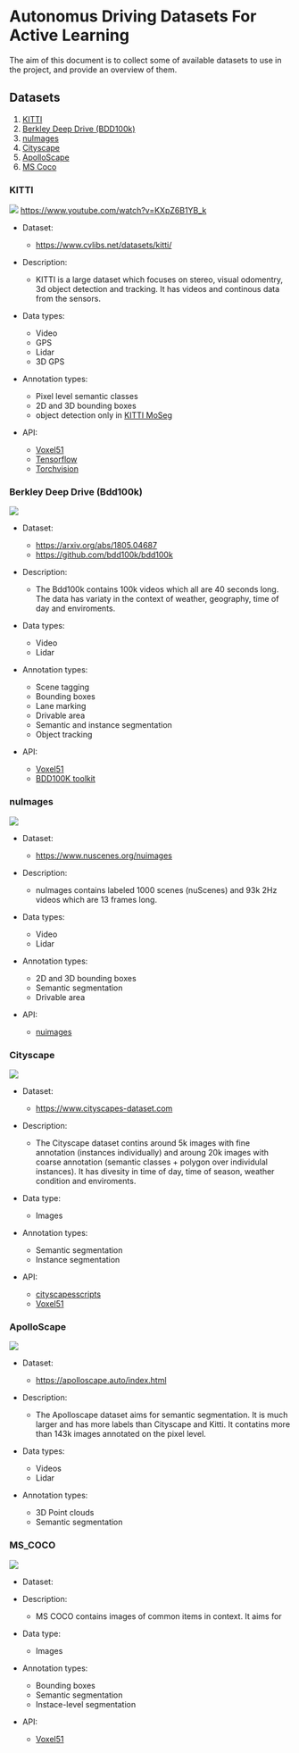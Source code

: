 # Autonomus Driving Datasets For Active Learning

The aim of this document is to collect some of available datasets to use in the project, and provide an overview of them.

## Datasets

1) [KITTI](#kitti)
2) [Berkley Deep Drive (BDD100k)](#berkley-deep-drive-bdd100k)
3) [nuImages](#nuimages)
4) [Cityscape](#cityscrape)
5) [ApolloScape](#apolloscape)
6) [MS Coco](#ms_coco)


### KITTI

![](Images/KITTI_example.png)
https://www.youtube.com/watch?v=KXpZ6B1YB_k
- Dataset: 
    - https://www.cvlibs.net/datasets/kitti/

- Description:
    - KITTI is a large dataset which focuses on stereo, visual odomentry, 3d object detection and tracking. 
    It has videos and continous data from the sensors.

- Data types:
    - Video
    - GPS
    - Lidar
    - 3D GPS

- Annotation types:
    - Pixel level semantic classes
    - 2D and 3D bounding boxes
    - object detection only in [KITTI MoSeg](http://webdocs.cs.ualberta.ca/~vis/kittimoseg/)

- API:
    - [Voxel51](https://docs.voxel51.com)
    - [Tensorflow](https://www.tensorflow.org/datasets/catalog/kitti)
    - [Torchvision](http://pytorch.org/vision/main/generated/torchvision.datasets.Kitti.html)


### Berkley Deep Drive (Bdd100k)

![](Images/BDD100K_example.png)

- Dataset: 
    - https://arxiv.org/abs/1805.04687
    - https://github.com/bdd100k/bdd100k

- Description: 
    - The Bdd100k contains 100k videos which all are 40 seconds long. The data has variaty in the context of weather, geography, time of day and enviroments. 

- Data types:
    - Video
    - Lidar

- Annotation types:
     - Scene tagging
     - Bounding boxes
     - Lane marking
     - Drivable area
     - Semantic and instance segmentation
     - Object tracking

- API:
    - [Voxel51](https://docs.voxel51.com)
    - [BDD100K toolkit](https://doc.bdd100k.com/usage.html)

### nuImages
![](Images/nuImages_example.png)
- Dataset: 
    - https://www.nuscenes.org/nuimages

- Description:
    - nuImages contains labeled 1000 scenes (nuScenes) and 93k 2Hz videos which are 13 frames long.

- Data types:
    - Video
    - Lidar

- Annotation types:
    - 2D and 3D bounding boxes
    - Semantic segmentation
    - Drivable area

- API:
    - [nuimages](https://colab.research.google.com/github/nutonomy/nuscenes-devkit/blob/master/python-sdk/tutorials/nuimages_tutorial.ipynb)

### Cityscape

![](Images/Cityscape_example.png)

- Dataset:
    - https://www.cityscapes-dataset.com

- Description:
    - The Cityscape dataset contins around 5k images with fine annotation (instances individually) and aroung 20k images with coarse annotation (semantic classes + polygon over individulal instances). It has divesity in time of day, time of season, weather condition and enviroments.

- Data type:
    - Images

- Annotation types:
    - Semantic segmentation
    - Instance segmentation

- API:
    - [cityscapesscripts](https://pypi.org/project/cityscapesScripts/)
    - [Voxel51](https://docs.voxel51.com)

### ApolloScape

![](Images/Apolloscape_example.png)

- Dataset: 
    - https://apolloscape.auto/index.html

- Description:
    - The Apolloscape dataset aims for semantic segmentation. It is much larger and has more labels than Cityscape and Kitti. It contatins more than 143k images annotated on the pixel level.

- Data types:
    - Videos
    - Lidar    

- Annotation types:
    - 3D Point clouds
    - Semantic segmentation

### MS_COCO
![](Images/MS_COCO_example.png)

- Dataset:

- Description: 
    - MS COCO contains images of common items in context. It aims for 

- Data type:
    - Images

- Annotation types:
    - Bounding boxes
    - Semantic segmentation
    - Instace-level segmentation

- API:
    - [Voxel51](https://docs.voxel51.com)
